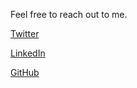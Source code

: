 Feel free to reach out to me.

[Twitter](https://twitter.com/Kmedrish)

[LinkedIn](https://www.linkedin.com/in/kmedrish)

[GitHub](https://github.com/p3t33)
